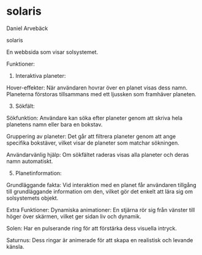 # solaris
Daniel Arvebäck 

solaris

En webbsida som visar solsystemet.

Funktioner:

1. Interaktiva planeter:
   
Hover-effekter:
När användaren hovrar över en planet visas dess namn.
Planeterna förstoras tillsammans med ett ljussken som framhäver planeten.

3. Sökfält:
   
Sökfunktion:
Användare kan söka efter planeter genom att skriva hela planetens namn eller bara en bokstav.

Gruppering av planeter:
Det går att filtrera planeter genom att ange specifika bokstäver, vilket visar de planeter som matchar sökningen.

Användarvänlig hjälp:
Om sökfältet raderas visas alla planeter och deras namn automatiskt.

5. Planetinformation:
   
Grundläggande fakta:
Vid interaktion med en planet får användaren tillgång till grundläggande information om den, vilket gör det enkelt att lära sig om solsystemets objekt.

Extra Funktioner:
Dynamiska animationer:
En stjärna rör sig från vänster till höger över skärmen, vilket ger sidan liv och dynamik.

Solen:
Har en pulserande ring för att förstärka dess visuella intryck.

Saturnus:
Dess ringar är animerade för att skapa en realistisk och levande känsla.


